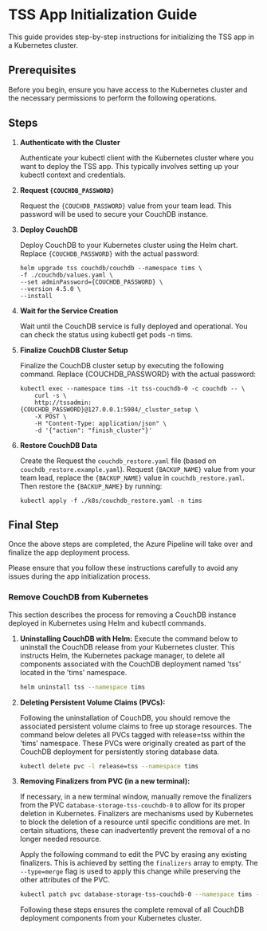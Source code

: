 # TSS App Initialization Guide
This guide provides step-by-step instructions for initializing the TSS app in a Kubernetes cluster.

## Prerequisites
Before you begin, ensure you have access to the Kubernetes cluster and the necessary permissions to perform the following operations.

## Steps
1. **Authenticate with the Cluster**

    Authenticate your kubectl client with the Kubernetes cluster where you want to deploy the TSS app. This typically involves setting up your kubectl context and credentials.

2. **Request `{COUCHDB_PASSWORD}`**

    Request the `{COUCHDB_PASSWORD}` value from your team lead. This password will be used to secure your CouchDB instance.

3. **Deploy CouchDB**

    Deploy CouchDB to your Kubernetes cluster using the Helm chart. Replace `{COUCHDB_PASSWORD}` with the actual password:

    ```
    helm upgrade tss couchdb/couchdb --namespace tims \
    -f ./couchdb/values.yaml \
    --set adminPassword={COUCHDB_PASSWORD} \
    --version 4.5.0 \
    --install
    ```

4. **Wait for the Service Creation**

    Wait until the CouchDB service is fully deployed and operational. You can check the status using kubectl get pods -n tims.

5. **Finalize CouchDB Cluster Setup**

    Finalize the CouchDB cluster setup by executing the following command. Replace {COUCHDB_PASSWORD} with the actual password:

    ```
    kubectl exec --namespace tims -it tss-couchdb-0 -c couchdb -- \
        curl -s \
        http://tssadmin:{COUCHDB_PASSWORD}@127.0.0.1:5984/_cluster_setup \
        -X POST \
        -H "Content-Type: application/json" \
        -d '{"action": "finish_cluster"}'
    ```

6. **Restore CouchDB Data**

    Create the Request the `couchdb_restore.yaml` file (based on `couchdb_restore.example.yaml`). Request `{BACKUP_NAME}` value from your team lead, replace the `{BACKUP_NAME}` value in `couchdb_restore.yaml`. Then restore the `{BACKUP_NAME}` by running:

    ```
    kubectl apply -f ./k8s/couchdb_restore.yaml -n tims
    ```

## Final Step
Once the above steps are completed, the Azure Pipeline will take over and finalize the app deployment process.

Please ensure that you follow these instructions carefully to avoid any issues during the app initialization process.

### Remove CouchDB from Kubernetes

This section describes the process for removing a CouchDB instance deployed in Kubernetes using Helm and kubectl commands.

1. **Uninstalling CouchDB with Helm:**
    Execute the command below to uninstall the CouchDB release from your Kubernetes cluster. This instructs Helm, the Kubernetes package manager, to delete all components associated with the CouchDB deployment named 'tss' located in the 'tims' namespace.

    ```bash
    helm uninstall tss --namespace tims
    ```

2. **Deleting Persistent Volume Claims (PVCs):**

    Following the uninstallation of CouchDB, you should remove the associated persistent volume claims to free up storage resources. The command below deletes all PVCs tagged with release=tss within the 'tims' namespace. These PVCs were originally created as part of the CouchDB deployment for persistently storing database data.

    ```bash
    kubectl delete pvc -l release=tss --namespace tims
    ```

3. **Removing Finalizers from PVC (in a new terminal):**

    If necessary, in a new terminal window, manually remove the finalizers from the PVC `database-storage-tss-couchdb-0` to allow for its proper deletion in Kubernetes. Finalizers are mechanisms used by Kubernetes to block the deletion of a resource until specific conditions are met. In certain situations, these can inadvertently prevent the removal of a no longer needed resource.

    Apply the following command to edit the PVC by erasing any existing finalizers. This is achieved by setting the `finalizers` array to empty. The `--type=merge` flag is used to apply this change while preserving the other attributes of the PVC.

    ```bash
    kubectl patch pvc database-storage-tss-couchdb-0 --namespace tims -p '{"metadata":{"finalizers":[]}}' --type=merge
    ```

    Following these steps ensures the complete removal of all CouchDB deployment components from your Kubernetes cluster.
